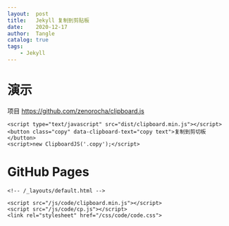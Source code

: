 ```yaml
---
layout:  post
title:   Jekyll 复制到剪贴板
date:    2020-12-17
author:  Tangle
catalog: true
tags:
    - Jekyll
---
```


# 演示

项目 <https://github.com/zenorocha/clipboard.js>

```
<script type="text/javascript" src="dist/clipboard.min.js"></script>
<button class="copy" data-clipboard-text="copy text">复制到剪切板</button>
<script>new ClipboardJS('.copy');</script>
```

# GitHub Pages

```
<!-- /_layouts/default.html -->

<script src="/js/code/clipboard.min.js"></script>
<script src="/js/code/cp.js"></script>
<link rel="stylesheet" href="/css/code/code.css">
```


